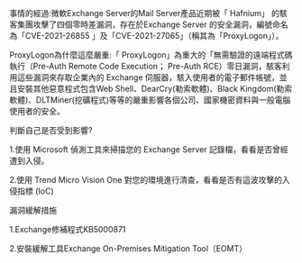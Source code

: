 事情的經過:微軟Exchange Server的Mail Server產品近期被「 Hafnium」 的駭客集團攻擊了四個零時差漏洞，存在於Exchange Server 的安全漏洞，編號命名為「CVE-2021-26855 」及「CVE-2021-27065」（稱其為「ProxyLogon」）。

ProxyLogon為什麼這麼嚴重:「 ProxyLogon」為重大的「無需驗證的遠端程式碼執行（Pre-Auth Remote Code Execution； Pre-Auth RCE）零日漏洞，駭客利用這些漏洞來存取企業內的 Exchange 伺服器，駭入使用者的電子郵件帳號，並且安裝其他惡意程式包含Web Shell、DearCry(勒索軟體)、Black Kingdom(勒索軟體)、DLTMiner(挖礦程式)等等的嚴重影響各個公司、國家機密資料與一般電腦使用者的安全。

判斷自己是否受到影響?

1.使用 Microsoft 偵測工具來掃描您的 Exchange Server 記錄檔，看看是否曾經遭到入侵。 

2.使用 Trend Micro Vision One 對您的環境進行清查，看看是否有這波攻擊的入侵指標 (IoC)

漏洞緩解措施

1.Exchange修補程式KB5000871 

2.安裝緩解工具Exchange On-Premises Mitigation Tool（EOMT）